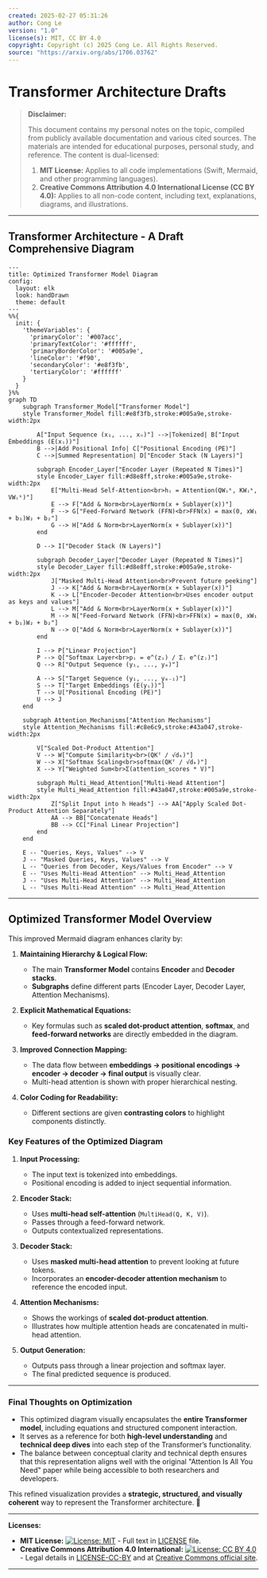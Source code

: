 ```yaml
---
created: 2025-02-27 05:31:26
author: Cong Le
version: "1.0"
license(s): MIT, CC BY 4.0
copyright: Copyright (c) 2025 Cong Le. All Rights Reserved.
source: "https://arxiv.org/abs/1706.03762"
---
```




# Transformer Architecture Drafts
> **Disclaimer:**
>
> This document contains my personal notes on the topic,
> compiled from publicly available documentation and various cited sources.
> The materials are intended for educational purposes, personal study, and reference.
> The content is dual-licensed:
> 1. **MIT License:** Applies to all code implementations (Swift, Mermaid, and other programming languages).
> 2. **Creative Commons Attribution 4.0 International License (CC BY 4.0):** Applies to all non-code content, including text, explanations, diagrams, and illustrations.
---


## Transformer Architecture - A Draft Comprehensive Diagram



```mermaid
---
title: Optimized Transformer Model Diagram
config:
  layout: elk
  look: handDrawn
  theme: default
---
%%{
  init: {
    'themeVariables': {
      'primaryColor': '#007acc',
      'primaryTextColor': '#ffffff',
      'primaryBorderColor': '#005a9e',
      'lineColor': '#f90',
      'secondaryColor': '#e8f3fb',
      'tertiaryColor': '#ffffff'
    }
  }
}%%
graph TD
    subgraph Transformer_Model["Transformer Model"]
    style Transformer_Model fill:#e8f3fb,stroke:#005a9e,stroke-width:2px

        A["Input Sequence (x₁, ..., xₙ)"] -->|Tokenized| B["Input Embeddings (E(xᵢ))"]
        B -->|Add Positional Info| C["Positional Encoding (PE)"]
        C -->|Summed Representation| D["Encoder Stack (N Layers)"]

        subgraph Encoder_Layer["Encoder Layer (Repeated N Times)"]
        style Encoder_Layer fill:#d8e8ff,stroke:#005a9e,stroke-width:2px
            E["Multi-Head Self-Attention<br>hᵢ = Attention(QWᵢᵏ, KWᵢᵏ, VWᵢᵏ)"] 
            E --> F["Add & Norm<br>LayerNorm(x + Sublayer(x))"]
            F --> G["Feed-Forward Network (FFN)<br>FFN(x) = max(0, xW₁ + b₁)W₂ + b₂"]
            G --> H["Add & Norm<br>LayerNorm(x + Sublayer(x))"]
        end

        D --> I["Decoder Stack (N Layers)"]

        subgraph Decoder_Layer["Decoder Layer (Repeated N Times)"]
        style Decoder_Layer fill:#d8e8ff,stroke:#005a9e,stroke-width:2px
            J["Masked Multi-Head Attention<br>Prevent future peeking"]
            J --> K["Add & Norm<br>LayerNorm(x + Sublayer(x))"]
            K --> L["Encoder-Decoder Attention<br>Uses encoder output as keys and values"]
            L --> M["Add & Norm<br>LayerNorm(x + Sublayer(x))"]
            M --> N["Feed-Forward Network (FFN)<br>FFN(x) = max(0, xW₁ + b₁)W₂ + b₂"]
            N --> O["Add & Norm<br>LayerNorm(x + Sublayer(x))"]
        end
        
        I --> P["Linear Projection"]
        P --> Q["Softmax Layer<br>pᵢ = e^(zᵢ) / Σⱼ e^(zⱼ)"]
        Q --> R["Output Sequence (y₁, ..., yₘ)"]

        A --> S["Target Sequence (y₁, ..., yₘ₋₁)"]
        S --> T["Target Embeddings (E(yᵢ))"]
        T --> U["Positional Encoding (PE)"]
        U --> J
    end

    subgraph Attention_Mechanisms["Attention Mechanisms"]
    style Attention_Mechanisms fill:#c8e6c9,stroke:#43a047,stroke-width:2px

        V["Scaled Dot-Product Attention"]
        V --> W["Compute Similarity<br>(QKᵀ / √dₖ)"]
        W --> X["Softmax Scaling<br>softmax(QKᵀ / √dₖ)"]
        X --> Y["Weighted Sum<br>Σ(attention_scores * V)"]

        subgraph Multi_Head_Attention["Multi-Head Attention"]
        style Multi_Head_Attention fill:#43a047,stroke:#005a9e,stroke-width:2px
            Z["Split Input into h Heads"] --> AA["Apply Scaled Dot-Product Attention Separately"]
            AA --> BB["Concatenate Heads"]
            BB --> CC["Final Linear Projection"]
        end
    end

    E -- "Queries, Keys, Values" --> V
    J -- "Masked Queries, Keys, Values" --> V
    L -- "Queries from Decoder, Keys/Values from Encoder" --> V
    E -- "Uses Multi-Head Attention" --> Multi_Head_Attention
    J -- "Uses Multi-Head Attention" --> Multi_Head_Attention
    L -- "Uses Multi-Head Attention" --> Multi_Head_Attention

```

---

## Optimized Transformer Model Overview

This improved Mermaid diagram enhances clarity by:

1. **Maintaining Hierarchy & Logical Flow:**  
   - The main **Transformer Model** contains **Encoder** and **Decoder stacks**.
   - **Subgraphs** define different parts (Encoder Layer, Decoder Layer, Attention Mechanisms).

2. **Explicit Mathematical Equations:**  
   - Key formulas such as **scaled dot-product attention**, **softmax**, and **feed-forward networks** are directly embedded in the diagram.

3. **Improved Connection Mapping:**  
   - The data flow between **embeddings → positional encodings → encoder → decoder → final output** is visually clear.
   - Multi-head attention is shown with proper hierarchical nesting.

4. **Color Coding for Readability:**  
   - Different sections are given **contrasting colors** to highlight components distinctly.

### Key Features of the Optimized Diagram

1. **Input Processing:**  
   - The input text is tokenized into embeddings.
   - Positional encoding is added to inject sequential information.

2. **Encoder Stack:**  
   - Uses **multi-head self-attention** (`MultiHead(Q, K, V)`).
   - Passes through a feed-forward network.
   - Outputs contextualized representations.

3. **Decoder Stack:**  
   - Uses **masked multi-head attention** to prevent looking at future tokens.
   - Incorporates an **encoder-decoder attention mechanism** to reference the encoded input.

4. **Attention Mechanisms:**  
   - Shows the workings of **scaled dot-product attention**.
   - Illustrates how multiple attention heads are concatenated in multi-head attention.

5. **Output Generation:**  
   - Outputs pass through a linear projection and softmax layer.
   - The final predicted sequence is produced.

---

### Final Thoughts on Optimization
- This optimized diagram visually encapsulates the **entire Transformer model**, including equations and structured component interaction.
- It serves as a reference for both **high-level understanding** and **technical deep dives** into each step of the Transformer’s functionality.
- The balance between conceptual clarity and technical depth ensures that this representation aligns well with the original "Attention Is All You Need" paper while being accessible to both researchers and developers.

This refined visualization provides a **strategic, structured, and visually coherent** way to represent the Transformer architecture. 🚀



---
**Licenses:**

- **MIT License:**  [![License: MIT](https://img.shields.io/badge/License-MIT-yellow.svg)](LICENSE) - Full text in [LICENSE](LICENSE) file.
- **Creative Commons Attribution 4.0 International:** [![License: CC BY 4.0](https://licensebuttons.net/l/by/4.0/88x31.png)](LICENSE-CC-BY) - Legal details in [LICENSE-CC-BY](LICENSE-CC-BY) and at [Creative Commons official site](http://creativecommons.org/licenses/by/4.0/).

---